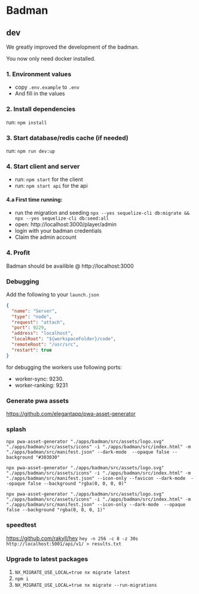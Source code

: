 # Badman

## dev

We greatly improved the development of the badman.

You now only need docker installed.

### 1. Environment values

- copy `.env.example` to `.env`
- And fill in the values

### 2. Install dependencies

run: `npm install`

### 3. Start database/redis cache (if needed)

run: `npm run dev:up`

### 4. Start client and server

- run: `npm start` for the client
- run: `npm start api` for the api

#### 4.a First time running:

- run the migration and seeding `npx --yes sequelize-cli db:migrate && npx --yes sequelize-cli db:seed:all`
- open: http://localhost:3000/player/admin
- login with your badman credentials
- Claim the admin account

### 4. Profit

Badman should be availible @ http://localhost:3000

### Debugging

Add the following to your `launch.json`

```json
{
  "name": "Server",
  "type": "node",
  "request": "attach",
  "port": 9229,
  "address": "localhost",
  "localRoot": "${workspaceFolder}/code",
  "remoteRoot": "/usr/src",
  "restart": true
}
```

for debugging the workers use following ports:

- worker-sync: 9230.
- worker-ranking: 9231

### Generate pwa assets

https://github.com/elegantapp/pwa-asset-generator

### splash

`npx pwa-asset-generator "./apps/badman/src/assets/logo.svg" "./apps/badman/src/assets/icons" -i "./apps/badman/src/index.html" -m "./apps/badman/src/manifest.json" --dark-mode  --opaque false --background "#303030"`

`npx pwa-asset-generator "./apps/badman/src/assets/logo.svg" "./apps/badman/src/assets/icons" -i "./apps/badman/src/index.html" -m "./apps/badman/src/manifest.json" --icon-only --favicon --dark-mode  --opaque false --background "rgba(0, 0, 0, 0)"`

`npx pwa-asset-generator "./apps/badman/src/assets/logo.svg" "./apps/badman/src/assets/icons" -i "./apps/badman/src/index.html" -m "./apps/badman/src/manifest.json" --icon-only --dark-mode  --opaque false --background "rgba(0, 0, 0, 1)"`

### speedtest

https://github.com/rakyll/hey
`hey -n 256 -c 8 -z 30s http://localhost:5001/api/v1/ > results.txt`

### Upgrade to latest packages

1. `NX_MIGRATE_USE_LOCAL=true nx migrate latest`
2. `npm i`
3. `NX_MIGRATE_USE_LOCAL=true nx migrate --run-migrations`
